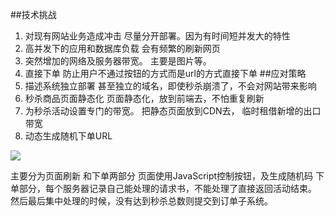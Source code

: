 ##技术挑战
1. 对现有网站业务造成冲击    尽量分开部署。因为有时间短并发大的特性
2. 高并发下的应用和数据库负载      会有频繁的刷新网页
3. 突然增加的网络及服务器带宽。   主要是图片等。
4. 直接下单        防止用户不通过按钮的方式而是url的方式直接下单
##应对策略
1. 描述系统独立部署            甚至独立的域名，即使秒杀崩溃了，不会对网站带来影响
2. 秒杀商品页面静态化        页面静态化，放到前端去，不怕重复刷新
3. 为秒杀活动设置专门的带宽。  把静态页面放到CDN去，  临时租借新增的出口带宽
4. 动态生成随机下单URL

![](http://git.oschina.net/wzj777/princeWiki/raw/master/pic/struts/s-38.png)

主要分为页面刷新 和下单两部分
页面使用JavaScript控制按钮，及生成随机码
下单部分，每个服务器记录自己能处理的请求书，不能处理了直接返回活动结束。
然后最后集中处理的时候，没有达到秒杀总数则提交到订单子系统。